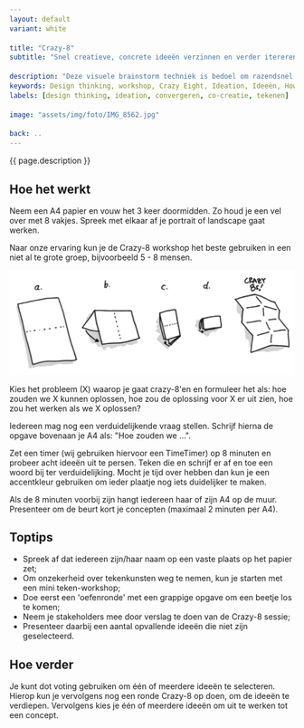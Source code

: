 ```yaml
---
layout: default
variant: white

title: "Crazy-8"
subtitle: "Snel creatieve, concrete ideeën verzinnen en verder itereren."

description: "Deze visuele brainstorm techniek is bedoel om razendsnel een grote hoeveelheid ideeën op te halen."
keywords: Design thinking, workshop, Crazy Eight, Ideation, Ideeën, How to, uitleg, instructie
labels: [design thinking, ideation, convergeren, co-creatie, tekenen]

image: "assets/img/foto/IMG_8562.jpg"

back: ..
---
```

{{ page.description }}

## Hoe het werkt

Neem een A4 papier en vouw het 3 keer doormidden. Zo houd je een vel over met 8 vakjes. Spreek met elkaar af je portrait of landscape gaat werken.

Naar onze ervaring kun je de Crazy-8 workshop het beste gebruiken in een niet al te grote groep, bijvoorbeeld 5 - 8 mensen.

<div class="article-image">
    <img src="/assets/img/materialen/Tiltshift-Workshop-Crazy-8-A4-vouwen.jpg">
</div>

Kies het probleem (X) waarop je gaat crazy-8'en en formuleer het als: hoe zouden we X kunnen oplossen, hoe zou de oplossing voor X er uit zien, hoe zou het werken als we X oplossen?

Iedereen mag nog een verduidelijkende vraag stellen. Schrijf hierna de opgave bovenaan je A4 als: "Hoe zouden we ...".

Zet een timer (wij gebruiken hiervoor een TimeTimer) op 8 minuten en probeer acht ideeën uit te persen. Teken die en schrijf er af en toe een woord bij ter verduidelijking. Mocht je tijd over hebben dan kun je een accentkleur gebruiken om ieder plaatje nog iets duidelijker te maken.

Als de 8 minuten voorbij zijn hangt iedereen haar of zijn A4 op de muur. Presenteer om de beurt kort je concepten (maximaal 2 minuten per A4).

## Toptips

- Spreek af dat iedereen zijn/haar naam op een vaste plaats op het papier zet;
- Om onzekerheid over tekenkunsten weg te nemen, kun je starten met een mini teken-workshop;
- Doe eerst een 'oefenronde' met een grappige opgave om een beetje los te komen;
- Neem je stakeholders mee door verslag te doen van de Crazy-8 sessie;
- Presenteer daarbij een aantal opvallende ideeën die niet zijn geselecteerd.

## Hoe verder

Je kunt dot voting gebruiken om één of meerdere ideeën te selecteren. Hierop kun je vervolgens nog een ronde Crazy-8 op doen, om de ideeën te verdiepen. Vervolgens kies je één of meerdere ideeën om uit te werken tot een concept.
